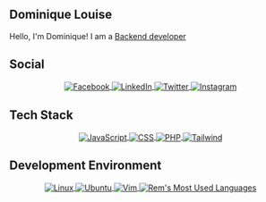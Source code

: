 ## Dominique Louise

Hello, I'm Dominique! I am a [Backend developer]()

## Social

<div align="center">
  <a href="https://www.facebook.com/" target="_blank">
    <img
         align="center"
         src="https://img.shields.io/badge/Facebook-1877F2?style=for-the-badge&logo=facebook&logoColor=white"
         alt="Facebook"
    />
  </a>
  <a href="https://www.linkedin.com/in/" target="_blank">
    <img
         align="center"
         src="https://img.shields.io/badge/LinkedIn-0077B5?style=for-the-badge&logo=linkedin&logoColor=white"
         alt="LinkedIn"
    />
  </a>
  <a href="https://twitter.com/" target="_blank">
    <img
         align="center"
         src="https://img.shields.io/badge/Twitter-1DA1F2?style=for-the-badge&logo=twitter&logoColor=white"
         alt="Twitter"
    />
  </a>
  <a href="https://www.instagram.com/" target="_blank">
    <img
         align="center"
         src="https://img.shields.io/badge/Instagram-E4405F?style=for-the-badge&logo=instagram&logoColor=white"
         alt="Instagram"
    />
  </a>
</div>

## Tech Stack

<div align="center">

  <a href="#">
    <img
         align="center"
         src="https://img.shields.io/badge/HTML5-e34c26?style=for-the-badge&logo=html5&logoColor=black"
         alt="JavaScript"
    />
  </a>
  <a href="#">
    <img
         align="center"
         src="https://img.shields.io/badge/css-1572B6?style=for-the-badge&logo=css3&logoColor=ebebeb"
         alt="CSS"
    />
  </a>
  <a href="#">
    <img
         align="center"
         src="https://img.shields.io/badge/PHP-777BB3?style=for-the-badge&logo=php&logoColor=black&logoSize=amd"
         alt="PHP"
    />
  </a>
  <a href="#">
    <img
         align="center"
         src="https://img.shields.io/badge/Tailwind-06B6D4?style=for-the-badge&logo=tailwind%20css&logoColor=ebebeb"
         alt="Tailwind"
    />
  </a>
</div>

## Development Environment

<div align="center">
  <a href="" target="_blank">
    <img
         align="center"
         src="https://img.shields.io/badge/Linux-FCC624?style=for-the-badge&logo=linux&logoColor=black"
         alt="Linux"
    />
  </a>
  <a href="" target="_blank">
    <img
         align="center"
         src="https://img.shields.io/badge/Ubuntu-E95420?style=for-the-badge&logo=ubuntu&logoColor=white"
         alt="Ubuntu"
    />
  </a>
  <a href="" target="_blank">
    <img
         align="center"
         src="https://img.shields.io/badge/VIM-%2311AB00.svg?&style=for-the-badge&logo=vim&logoColor=white"
         alt="Vim"
    />
  </a>
  <a href="" target="_blank">
    <img
         align="center"
         src="https://img.shields.io/badge/Visual_Studio_Code-0078D4?style=for-the-badge&logo=visual%20studio%20code&logoColor=white"
         alt="Rem's Most Used Languages"
    />
  </a>
</div>
